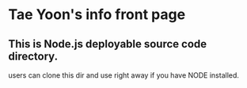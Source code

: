 # Tae Yoon's info front page

## This is Node.js deployable source code directory.

users can clone this dir and use right away if you have NODE installed.
